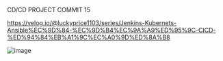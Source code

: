 CD/CD PROJECT COMMIT 15

https://velog.io/@luckyprice1103/series/Jenkins-Kubernets-Ansible%EC%9D%84-%EC%9D%B4%EC%9A%A9%ED%95%9C-CICD-%ED%94%84%EB%A1%9C%EC%A0%9D%ED%8A%B8

![image](https://github.com/user-attachments/assets/605d7e3a-2fc2-489b-b481-fec53f57ac4e)

